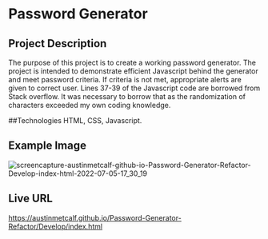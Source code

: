 # Password Generator

## Project Description
The purpose of this project is to create a working password generator.  The project is intended to demonstrate efficient Javascript behind the generator and meet password criteria.  If criteria is not met, appropriate alerts are given to correct user.  Lines 37-39 of the Javascript code are borrowed from Stack overflow.  It was necessary to borrow that as the randomization of characters exceeded my own coding knowledge. 

##Technologies
HTML, CSS, Javascript.

## Example Image
![screencapture-austinmetcalf-github-io-Password-Generator-Refactor-Develop-index-html-2022-07-05-17_30_19](https://user-images.githubusercontent.com/107006987/177433422-123edb6d-e8c7-41b1-bb4f-2f8789613742.png)

## Live URL
https://austinmetcalf.github.io/Password-Generator-Refactor/Develop/index.html
